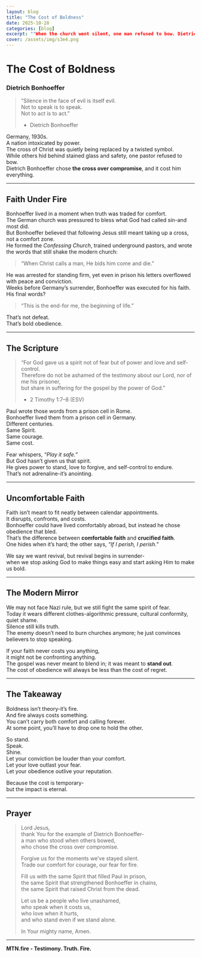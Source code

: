 ```yaml
---
layout: blog
title: "The Cost of Boldness"
date: 2025-10-28
categories: [blog]
excerpt: ""When the church went silent, one man refused to bow. Dietrich Bonhoeffer chose the cross over compromise - and his courage still echoes today."
cover: /assets/img/s3e4.png
---
```


# The Cost of Boldness  
### Dietrich Bonhoeffer  

> “Silence in the face of evil is itself evil.  
> Not to speak is to speak.  
> Not to act is to act.”  
> - Dietrich Bonhoeffer  
 
Germany, 1930s.  
A nation intoxicated by power.  
The cross of Christ was quietly being replaced by a twisted symbol.  
While others hid behind stained glass and safety, one pastor refused to bow.  
Dietrich Bonhoeffer chose **the cross over compromise**, and it cost him everything.

---

## Faith Under Fire  

Bonhoeffer lived in a moment when truth was traded for comfort.  
The German church was pressured to bless what God had called sin-and most did.  
But Bonhoeffer believed that following Jesus still meant taking up a cross, not a comfort zone.  
He formed the *Confessing Church*, trained underground pastors, and wrote the words that still shake the modern church:  

> “When Christ calls a man, He bids him come and die.”  

He was arrested for standing firm, yet even in prison his letters overflowed with peace and conviction.  
Weeks before Germany’s surrender, Bonhoeffer was executed for his faith.  
His final words?  
> “This is the end-for me, the beginning of life.”  

That’s not defeat.  
That’s bold obedience.

---

## The Scripture  

> “For God gave us a spirit not of fear but of power and love and self-control.  
> Therefore do not be ashamed of the testimony about our Lord, nor of me his prisoner,  
> but share in suffering for the gospel by the power of God.”  
> - 2 Timothy 1:7–8 (ESV)

Paul wrote those words from a prison cell in Rome.  
Bonhoeffer lived them from a prison cell in Germany.  
Different centuries.  
Same Spirit.  
Same courage.  
Same cost.

Fear whispers, *“Play it safe.”*  
But God hasn’t given us that spirit.  
He gives power to stand, love to forgive, and self-control to endure.  
That’s not adrenaline-it’s anointing.

---

## Uncomfortable Faith  

Faith isn’t meant to fit neatly between calendar appointments.  
It disrupts, confronts, and costs.  
Bonhoeffer could have lived comfortably abroad, but instead he chose obedience that bled.  
That’s the difference between **comfortable faith** and **crucified faith**.  
One hides when it’s hard; the other says, *“If I perish, I perish.”*  

We say we want revival, but revival begins in surrender-  
when we stop asking God to make things easy and start asking Him to make us bold.

---

## The Modern Mirror  

We may not face Nazi rule, but we still fight the same spirit of fear.  
Today it wears different clothes-algorithmic pressure, cultural conformity, quiet shame.  
Silence still kills truth.  
The enemy doesn’t need to burn churches anymore; he just convinces believers to stop speaking.  

If your faith never costs you anything,  
it might not be confronting anything.  
The gospel was never meant to blend in; it was meant to **stand out**.  
The cost of obedience will always be less than the cost of regret.

---

## The Takeaway  

Boldness isn’t theory-it’s fire.  
And fire always costs something.  
You can’t carry both comfort and calling forever.  
At some point, you’ll have to drop one to hold the other.  

So stand.  
Speak.  
Shine.  
Let your conviction be louder than your comfort.  
Let your love outlast your fear.  
Let your obedience outlive your reputation.  

Because the cost is temporary-  
but the impact is eternal.

---

## Prayer  

> Lord Jesus,  
> thank You for the example of Dietrich Bonhoeffer-  
> a man who stood when others bowed,  
> who chose the cross over compromise.  
>  
> Forgive us for the moments we’ve stayed silent.  
> Trade our comfort for courage, our fear for fire.  
>  
> Fill us with the same Spirit that filled Paul in prison,  
> the same Spirit that strengthened Bonhoeffer in chains,  
> the same Spirit that raised Christ from the dead.  
>  
> Let us be a people who live unashamed,  
> who speak when it costs us,  
> who love when it hurts,  
> and who stand even if we stand alone.  
>  
> In Your mighty name, Amen.  

---



**MTN.fire - Testimony. Truth. Fire.**
